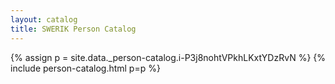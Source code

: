 ```yaml
---
layout: catalog
title: SWERIK Person Catalog
---
```

{% assign p = site.data._person-catalog.i-P3j8nohtVPkhLKxtYDzRvN %}
{% include person-catalog.html p=p %}

